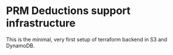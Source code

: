 # PRM Deductions support infrastructure

This is the minimal, very first setup of terraform backend in S3 and DynamoDB. 
